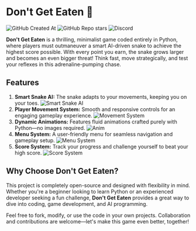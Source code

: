 # Don't Get Eaten 🐍
![GitHub Created At](https://img.shields.io/github/created-at/Rocraften/Dont-Get-Eaten?style=for-the-badge&logo=github&label=Created) ![GitHub Repo stars](https://img.shields.io/github/stars/Rocraften/Dont-Get-Eaten?style=for-the-badge&logo=githubsponsors&logoColor=yellow&label=Stars&color=yellow) ![Discord](https://img.shields.io/discord/1296130890929405974?style=for-the-badge&logo=discord&label=Discord&link=https%3A%2F%2Fdiscord.gg%2F9zzE72bEfT)



**Don't Get Eaten** is a thrilling, minimalist game coded entirely in Python, where players must outmaneuver a smart AI-driven snake to achieve the highest score possible. With every point you earn, the snake grows larger and becomes an even bigger threat! Think fast, move strategically, and test your reflexes in this adrenaline-pumping chase.

## Features

1. **Smart Snake AI:** The snake adapts to your movements, keeping you on your toes.
![Smart Snake AI](https://cdn.discordapp.com/attachments/1298156329856274512/1359960088403644557/image.png?ex=67f96107&is=67f80f87&hm=0f2a20c1d59a1084b396249d12a80df2ed2e6a95a19882548717ee1ffd7c28ae&)
2. **Player Movement System:** Smooth and responsive controls for an engaging gameplay experience.
![Movement System](https://cdn.discordapp.com/attachments/1298156329856274512/1359959174980571406/image.png?ex=67f9602e&is=67f80eae&hm=40f7ee2e1b82fd77bb3b36e242cb9659145b481e88a438039f8c33f8ea06ef0d&)
3. **Dynamic Animations:** Features fluid animations crafted purely with Python—no images required.
![Anim](https://cdn.discordapp.com/attachments/1298156329856274512/1359957662741303306/image.png?ex=67f95ec5&is=67f80d45&hm=2588b5b1b00338fc08c7c107420a0873baf8133eaf9026367f79df42c6b9d911&)
4. **Menu System:** A user-friendly menu for seamless navigation and gameplay setup.
![Menu System](https://cdn.discordapp.com/attachments/1298156329856274512/1359951595835490504/image.png?ex=67f9591f&is=67f8079f&hm=146e752bcc06f05eb2f3098d3d8f968b34e0f1577a5726890e2a0d42d03db298&)
5. **Score System:** Track your progress and challenge yourself to beat your high score.
![Score System](https://cdn.discordapp.com/attachments/1298156329856274512/1359958054736629840/image.png?ex=67f95f23&is=67f80da3&hm=49e7b52caae6b3b85d47d72ced11e2e880befdc350d284c76c6d96f2f39feb21&)

## Why Choose Don't Get Eaten?

This project is completely open-source and designed with flexibility in mind. Whether you're a beginner looking to learn Python or an experienced developer seeking a fun challenge, **Don't Get Eaten** provides a great way to dive into coding, game development, and AI programming.

Feel free to fork, modify, or use the code in your own projects. Collaboration and contributions are welcome—let's make this game even better, together!
